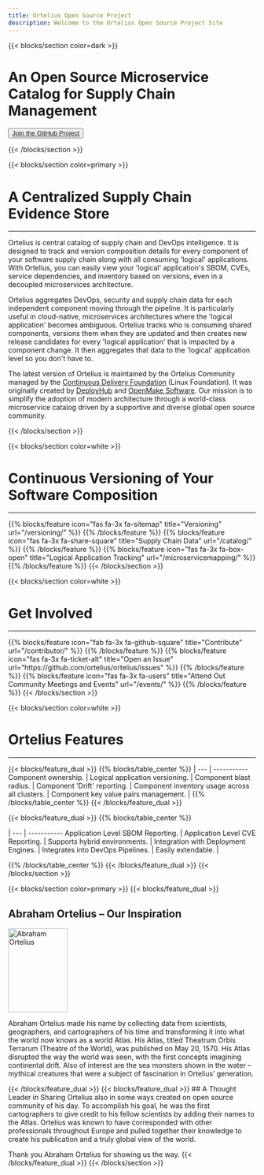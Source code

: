 ```yaml
---
title: Ortelius Open Source Project
description: Welcome to the Ortelius Open Source Project Site
---
```


{{< blocks/section color=dark >}}
<div class="col-12">
<div style="max-width:500px">
<h1 class="text-left">An Open Source Microservice Catalog for Supply Chain Management</h1>
</div>
<div id="home-github">
<p class="text-left"><button ><a href="https://github.com/ortelius/ortelius"><span>Join the GitHub Project</span></a></button></p>
</div>
</div>
{{< /blocks/section >}}

{{< blocks/section color=primary >}}
<div class="col-12">
<h1 class="text-center">A Centralized Supply Chain Evidence Store</h1>
<hr>
</div>

Ortelius is central catalog of supply chain and DevOps intelligence. It is designed to track and version composition details for every component of your software supply chain along with all consuming 'logical' applications. With Ortelius, you can easily view your 'logical' application's SBOM, CVEs, service dependencies, and inventory based on versions, even in a decoupled microservices architecture.

Ortelius aggregates DevOps, security and supply chain data for each independent component moving through the pipeline. It is particularly useful in cloud-native, microservices architectures where the 'logical application' becomes ambiguous. Ortelius tracks who is consuming shared components, versions them when they are updated and then creates new release candidates for every 'logical application' that is impacted by a component change. It then aggregates that data to the 'logical' application level so you don't have to.  

 The latest version of Ortelius is maintained by the Ortelius Community managed by the [Continuous Delivery Foundation](http://cd.foundation/) (Linux Foundation).  It was originally created by [DeployHub](https://www.deployhub.com/) and [OpenMake Software](https://www.openmakesoftware.com). Our mission is to simplify the adoption of modern architecture through a world-class microservice catalog driven by a supportive and diverse global open source community.
<p></p>
{{< /blocks/section >}}

{{< blocks/section color=white >}}
<div class="col-12">
<h1 class="text-center"> Continuous Versioning of Your Software Composition</h1>
<hr>
<p></p>
</div>
{{% blocks/feature icon="fas fa-3x fa-sitemap" title="Versioning" url="/versioning/" %}}
{{% /blocks/feature %}}
{{% blocks/feature icon="fas fa-3x fa-share-square" title="Supply Chain Data" url="/catalog/" %}}
{{% /blocks/feature %}}
{{% blocks/feature icon="fas fa-3x fa-box-open" title="Logical Application Tracking" url="/microservicemapping/" %}}
{{% /blocks/feature %}}
{{< /blocks/section >}}

{{< blocks/section color=white >}}
<div class="col-12">
<h1 class="text-center">Get Involved</h1>
<hr>
<p></p>
</div>
{{% blocks/feature icon="fab fa-3x fa-github-square" title="Contribute" url="/contributor/" %}}
{{% /blocks/feature %}}
{{% blocks/feature icon="fas fa-3x fa-ticket-alt" title="Open an Issue" url="https://github.com/ortelius/ortelius/issues" %}}
{{% /blocks/feature %}}
{{% blocks/feature icon="fas fa-3x fa-users" title="Attend Out Community Meetings and Events" url="/events/" %}}
{{% /blocks/feature %}}
{{< /blocks/section >}}

{{< blocks/section color=white >}}
<div class="col-12">
<h1 class="text-center">Ortelius Features</h1>
<hr>
<p></p>
</div>
{{< blocks/feature_dual >}}
{{% blocks/table_center %}}
 | 
--- | ----------- 
Component ownership. | <i class="fas fa-3x fa-check-square"></i>
Logical application versioning. | <i class="fas fa-3x fa-check-square"></i>
Component blast radius. | <i class="fas fa-3x fa-check-square"></i>
Component 'Drift' reporting. | <i class="fas fa-3x fa-check-square"></i>
Component inventory usage across all clusters. | <i class="fas fa-3x fa-check-square"></i>
Component key value pairs management. | <i class="fas fa-3x fa-check-square"></i>
{{% /blocks/table_center %}}
{{< /blocks/feature_dual >}}

{{< blocks/feature_dual >}}
{{% blocks/table_center %}}

 | 
--- | ----------- 
Application Level SBOM Reporting. | <i class="fas fa-3x fa-check-square"></i>
Application Level CVE Reporting. | <i class="fas fa-3x fa-check-square"></i>
Supports hybrid environments. | <i class="fas fa-3x fa-check-square"></i>
Integration with Deployment Engines. | <i class="fas fa-3x fa-check-square"></i>
Integrates into DevOps Pipelines. | <i class="fas fa-3x fa-check-square"></i>
Easily extendable.  | <i class="fas fa-3x fa-check-square"></i>

{{% /blocks/table_center %}}
{{< /blocks/feature_dual >}}
{{< /blocks/section >}}

{{< blocks/section color=primary >}}
{{< blocks/feature_dual >}}
## Abraham Ortelius – Our Inspiration

<div class="wrapdiv">
<img class="wrapdiv_image" src="images/abrahamortelius.jpg" alt="Abraham Ortelius" style="width:121px; height:170px" />
<p class="wrapdiv_text">Abraham Ortelius made his name by collecting data from scientists, geographers, and cartographers of his time and transforming it into what the world now knows as a world Atlas. His Atlas, titled Theatrum Orbis Terrarum (Theatre of the World), was published on May 20, 1570. His Atlas disrupted the way the world was seen, with the first concepts imagining continental drift. Also of interest are the sea monsters shown in the water – mythical creatures that were a subject of fascination in Ortelius’ generation.</p>
</div>
{{< /blocks/feature_dual >}}
{{< blocks/feature_dual >}}
## A Thought Leader in Sharing
Ortelius also in some ways created on open source community of his day. To accomplish his goal, he was the first cartographers to give credit to his fellow scientists by adding their names to the Atlas. Ortelius was known to have corresponded with other professionals throughout Europe and pulled together their knowledge to create his publication and a truly global view of the world.

Thank you Abraham Ortelius for showing us the way.
{{< /blocks/feature_dual >}}
{{< /blocks/section >}}